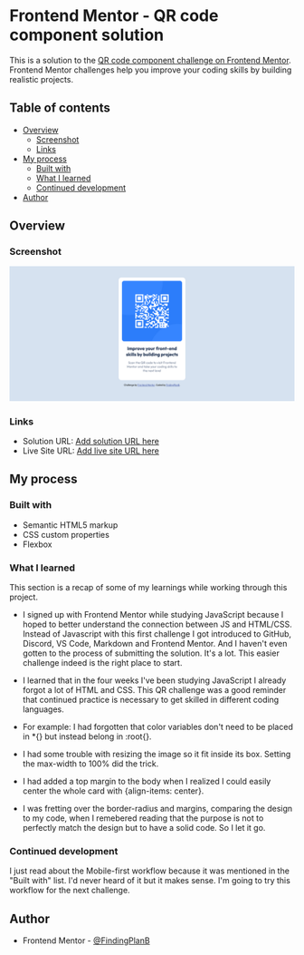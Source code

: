 # Frontend Mentor - QR code component solution

This is a solution to the [QR code component challenge on Frontend Mentor](https://www.frontendmentor.io/challenges/qr-code-component-iux_sIO_H). Frontend Mentor challenges help you improve your coding skills by building realistic projects. 

## Table of contents

- [Overview](#overview)
  - [Screenshot](#screenshot)
  - [Links](#links)
- [My process](#my-process)
  - [Built with](#built-with)
  - [What I learned](#what-i-learned)
  - [Continued development](#continued-development)
- [Author](#author)

## Overview

### Screenshot

![Screenshot of the desktop version](.\images\screenshot.png)

### Links

- Solution URL: [Add solution URL here](https://your-solution-url.com)
- Live Site URL: [Add live site URL here](https://your-live-site-url.com)

## My process

### Built with

- Semantic HTML5 markup
- CSS custom properties
- Flexbox

### What I learned

This section is a recap of some of my learnings while working through this project.

- I signed up with Frontend Mentor while studying JavaScript because I hoped to better understand the connection between JS and HTML/CSS. Instead of Javascript with this first challenge I got introduced to GitHub, Discord, VS Code, Markdown and Frontend Mentor. And I haven't even gotten to the process of submitting the solution. It's a lot. This easier challenge indeed is the right place to start. 

- I learned that in the four weeks I've been studying JavaScript I already forgot a lot of HTML and CSS. This QR challenge was a good reminder that continued practice is necessary to get skilled in different coding languages.

- For example: I had forgotten that color variables don't need to be placed in *{} but instead belong in :root{}. 

- I had some trouble with resizing the image so it fit inside its box. Setting the max-width to 100% did the trick.

- I had added a top margin to the body when I realized I could easily center the whole card with {align-items: center}. 

- I was fretting over the border-radius and margins, comparing the design to my code, when I remebered reading that the purpose is not to perfectly match the design but to have a solid code. So I let it go. 


### Continued development

I just read about the Mobile-first workflow because it was mentioned in the "Built with" list. I'd never heard of it but it makes sense. I'm going to try this workflow for the next challenge.

## Author

- Frontend Mentor - [@FindingPlanB](https://www.frontendmentor.io/profile/FindingPlanB)
